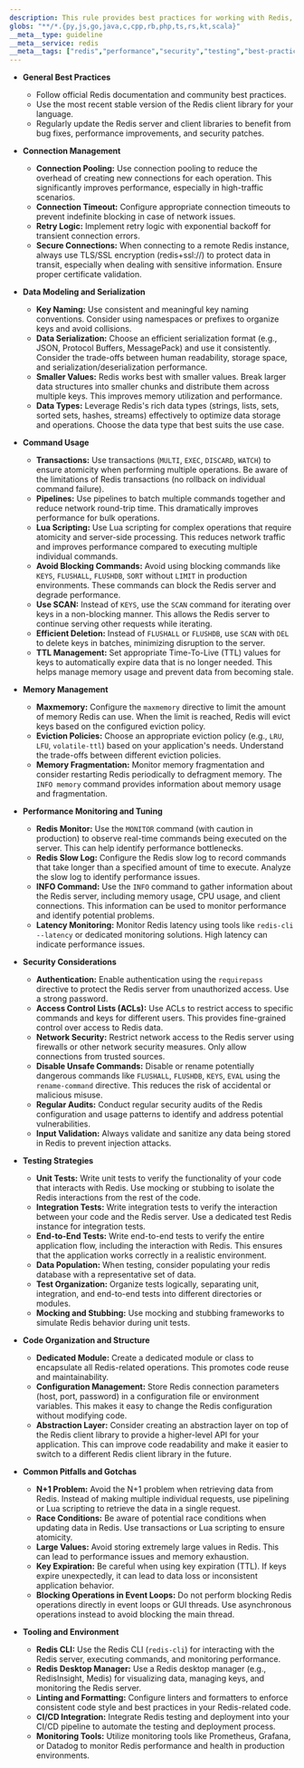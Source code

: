 ```yaml
---
description: This rule provides best practices for working with Redis, covering code organization, performance, security, testing, and common pitfalls to ensure efficient and reliable usage. It applies to any language file interacting with Redis.
globs: "**/*.{py,js,go,java,c,cpp,rb,php,ts,rs,kt,scala}"
__meta__type: guideline
__meta__service: redis
__meta__tags: ["redis","performance","security","testing","best-practices"]
---
```

- **General Best Practices**
  - Follow official Redis documentation and community best practices.
  - Use the most recent stable version of the Redis client library for your language.
  - Regularly update the Redis server and client libraries to benefit from bug fixes, performance improvements, and security patches.

- **Connection Management**
  - **Connection Pooling:** Use connection pooling to reduce the overhead of creating new connections for each operation.  This significantly improves performance, especially in high-traffic scenarios.
  - **Connection Timeout:** Configure appropriate connection timeouts to prevent indefinite blocking in case of network issues.
  - **Retry Logic:** Implement retry logic with exponential backoff for transient connection errors.
  - **Secure Connections:**  When connecting to a remote Redis instance, always use TLS/SSL encryption (redis+ssl://) to protect data in transit, especially when dealing with sensitive information. Ensure proper certificate validation.

- **Data Modeling and Serialization**
  - **Key Naming:** Use consistent and meaningful key naming conventions. Consider using namespaces or prefixes to organize keys and avoid collisions.
  - **Data Serialization:** Choose an efficient serialization format (e.g., JSON, Protocol Buffers, MessagePack) and use it consistently.  Consider the trade-offs between human readability, storage space, and serialization/deserialization performance.
  - **Smaller Values:**  Redis works best with smaller values. Break larger data structures into smaller chunks and distribute them across multiple keys.  This improves memory utilization and performance.
  - **Data Types:**  Leverage Redis's rich data types (strings, lists, sets, sorted sets, hashes, streams) effectively to optimize data storage and operations.  Choose the data type that best suits the use case.

- **Command Usage**
  - **Transactions:** Use transactions (`MULTI`, `EXEC`, `DISCARD`, `WATCH`) to ensure atomicity when performing multiple operations.  Be aware of the limitations of Redis transactions (no rollback on individual command failure).
  - **Pipelines:** Use pipelines to batch multiple commands together and reduce network round-trip time. This dramatically improves performance for bulk operations.
  - **Lua Scripting:** Use Lua scripting for complex operations that require atomicity and server-side processing.  This reduces network traffic and improves performance compared to executing multiple individual commands.
  - **Avoid Blocking Commands:**  Avoid using blocking commands like `KEYS`, `FLUSHALL`, `FLUSHDB`, `SORT` without `LIMIT` in production environments. These commands can block the Redis server and degrade performance.
  - **Use SCAN:** Instead of `KEYS`, use the `SCAN` command for iterating over keys in a non-blocking manner.  This allows the Redis server to continue serving other requests while iterating.
  - **Efficient Deletion:** Instead of `FLUSHALL` or `FLUSHDB`, use `SCAN` with `DEL` to delete keys in batches, minimizing disruption to the server.
  - **TTL Management:** Set appropriate Time-To-Live (TTL) values for keys to automatically expire data that is no longer needed. This helps manage memory usage and prevent data from becoming stale.

- **Memory Management**
  - **Maxmemory:** Configure the `maxmemory` directive to limit the amount of memory Redis can use.  When the limit is reached, Redis will evict keys based on the configured eviction policy.
  - **Eviction Policies:** Choose an appropriate eviction policy (e.g., `LRU`, `LFU`, `volatile-ttl`) based on your application's needs. Understand the trade-offs between different eviction policies.
  - **Memory Fragmentation:** Monitor memory fragmentation and consider restarting Redis periodically to defragment memory. The `INFO memory` command provides information about memory usage and fragmentation.

- **Performance Monitoring and Tuning**
  - **Redis Monitor:** Use the `MONITOR` command (with caution in production) to observe real-time commands being executed on the server.  This can help identify performance bottlenecks.
  - **Redis Slow Log:** Configure the Redis slow log to record commands that take longer than a specified amount of time to execute. Analyze the slow log to identify performance issues.
  - **INFO Command:** Use the `INFO` command to gather information about the Redis server, including memory usage, CPU usage, and client connections.  This information can be used to monitor performance and identify potential problems.
  - **Latency Monitoring:** Monitor Redis latency using tools like `redis-cli --latency` or dedicated monitoring solutions.  High latency can indicate performance issues.

- **Security Considerations**
  - **Authentication:**  Enable authentication using the `requirepass` directive to protect the Redis server from unauthorized access.  Use a strong password.
  - **Access Control Lists (ACLs):** Use ACLs to restrict access to specific commands and keys for different users.  This provides fine-grained control over access to Redis data.
  - **Network Security:**  Restrict network access to the Redis server using firewalls or other network security measures.  Only allow connections from trusted sources.
  - **Disable Unsafe Commands:**  Disable or rename potentially dangerous commands like `FLUSHALL`, `FLUSHDB`, `KEYS`, `EVAL` using the `rename-command` directive.  This reduces the risk of accidental or malicious misuse.
  - **Regular Audits:** Conduct regular security audits of the Redis configuration and usage patterns to identify and address potential vulnerabilities.
  - **Input Validation:** Always validate and sanitize any data being stored in Redis to prevent injection attacks.

- **Testing Strategies**
  - **Unit Tests:** Write unit tests to verify the functionality of your code that interacts with Redis.  Use mocking or stubbing to isolate the Redis interactions from the rest of the code.
  - **Integration Tests:** Write integration tests to verify the interaction between your code and the Redis server.  Use a dedicated test Redis instance for integration tests.
  - **End-to-End Tests:** Write end-to-end tests to verify the entire application flow, including the interaction with Redis.  This ensures that the application works correctly in a realistic environment.
  - **Data Population:** When testing, consider populating your redis database with a representative set of data. 
  - **Test Organization:** Organize tests logically, separating unit, integration, and end-to-end tests into different directories or modules.
  - **Mocking and Stubbing:** Use mocking and stubbing frameworks to simulate Redis behavior during unit tests.

- **Code Organization and Structure**
  - **Dedicated Module:** Create a dedicated module or class to encapsulate all Redis-related operations.  This promotes code reuse and maintainability.
  - **Configuration Management:** Store Redis connection parameters (host, port, password) in a configuration file or environment variables.  This makes it easy to change the Redis configuration without modifying code.
  - **Abstraction Layer:**  Consider creating an abstraction layer on top of the Redis client library to provide a higher-level API for your application.  This can improve code readability and make it easier to switch to a different Redis client library in the future.

- **Common Pitfalls and Gotchas**
  - **N+1 Problem:** Avoid the N+1 problem when retrieving data from Redis.  Instead of making multiple individual requests, use pipelining or Lua scripting to retrieve the data in a single request.
  - **Race Conditions:** Be aware of potential race conditions when updating data in Redis.  Use transactions or Lua scripting to ensure atomicity.
  - **Large Values:** Avoid storing extremely large values in Redis.  This can lead to performance issues and memory exhaustion.
  - **Key Expiration:**  Be careful when using key expiration (TTL).  If keys expire unexpectedly, it can lead to data loss or inconsistent application behavior.
  - **Blocking Operations in Event Loops:** Do not perform blocking Redis operations directly in event loops or GUI threads. Use asynchronous operations instead to avoid blocking the main thread.

- **Tooling and Environment**
  - **Redis CLI:** Use the Redis CLI (`redis-cli`) for interacting with the Redis server, executing commands, and monitoring performance.
  - **Redis Desktop Manager:** Use a Redis desktop manager (e.g., RedisInsight, Medis) for visualizing data, managing keys, and monitoring the Redis server.
  - **Linting and Formatting:** Configure linters and formatters to enforce consistent code style and best practices in your Redis-related code.
  - **CI/CD Integration:** Integrate Redis testing and deployment into your CI/CD pipeline to automate the testing and deployment process.
  - **Monitoring Tools:** Utilize monitoring tools like Prometheus, Grafana, or Datadog to monitor Redis performance and health in production environments.